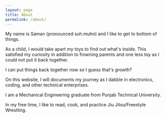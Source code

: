 ```yaml
---
layout: page
title: About
permalink: /about/
---
```


My name is Saman (pronounced suh.muhn) and I like to get to bottom of things.<br>

As a child, I would take apart my toys to find out what's inside. This satisfied my curiosity in addition to frowning parents and one less toy as I could not put it back together.<br>

I can put things back together now so I guess that's growth?

On this website, I will documents my journey as I dabble in electronics, coding, and other technical enterprises.<br>

I am a Mechanical Engineering graduate from Punjab Technical University.<br>

In my free time, I like to read, cook, and practice Jiu Jitsu/Freestyle Wrestling.